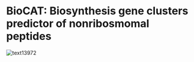 # BioCAT: Biosynthesis gene clusters predictor of nonribosmomal peptides
![text13972](https://user-images.githubusercontent.com/53526550/126770248-c466be77-d46f-4ade-9f9d-9376fc8246aa.png)
